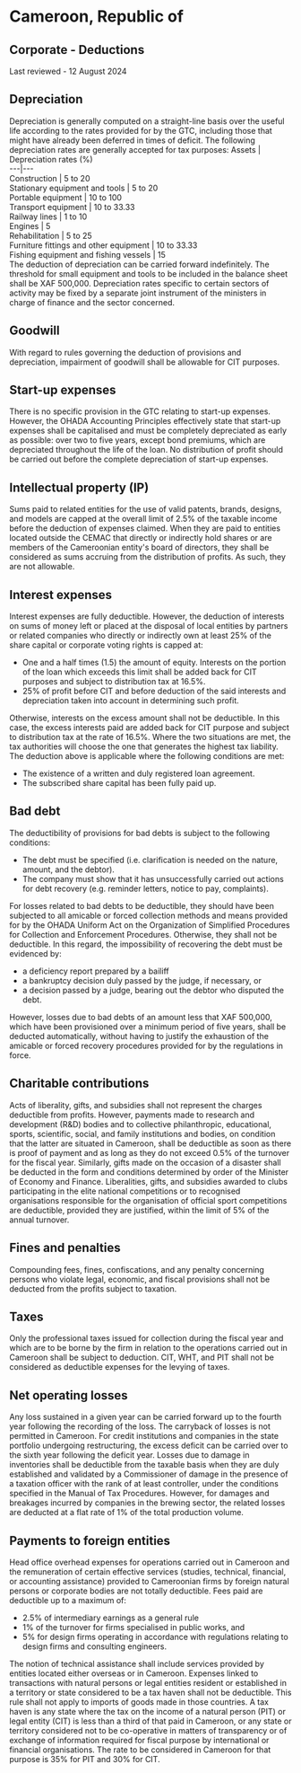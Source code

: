# Cameroon, Republic of
## Corporate - Deductions
Last reviewed - 12 August 2024
## Depreciation
Depreciation is generally computed on a straight-line basis over the useful life according to the rates provided for by the GTC, including those that might have already been deferred in times of deficit.
The following depreciation rates are generally accepted for tax purposes:
Assets | Depreciation rates (%)  
---|---  
Construction | 5 to 20  
Stationary equipment and tools | 5 to 20  
Portable equipment | 10 to 100  
Transport equipment | 10 to 33.33  
Railway lines | 1 to 10  
Engines | 5  
Rehabilitation | 5 to 25  
Furniture fittings and other equipment | 10 to 33.33  
Fishing equipment and fishing vessels | 15  
The deduction of depreciation can be carried forward indefinitely.
The threshold for small equipment and tools to be included in the balance sheet shall be XAF 500,000.
Depreciation rates specific to certain sectors of activity may be fixed by a separate joint instrument of the ministers in charge of finance and the sector concerned. 
## Goodwill
With regard to rules governing the deduction of provisions and depreciation, impairment of goodwill shall be allowable for CIT purposes.
## Start-up expenses
There is no specific provision in the GTC relating to start-up expenses.
However, the OHADA Accounting Principles effectively state that start-up expenses shall be capitalised and must be completely depreciated as early as possible: over two to five years, except bond premiums, which are depreciated throughout the life of the loan.
No distribution of profit should be carried out before the complete depreciation of start-up expenses.
## Intellectual property (IP)
Sums paid to related entities for the use of valid patents, brands, designs, and models are capped at the overall limit of 2.5% of the taxable income before the deduction of expenses claimed. When they are paid to entities located outside the CEMAC that directly or indirectly hold shares or are members of the Cameroonian entity's board of directors, they shall be considered as sums accruing from the distribution of profits. As such, they are not allowable.
## Interest expenses
Interest expenses are fully deductible.
However, the deduction of interests on sums of money left or placed at the disposal of local entities by partners or related companies who directly or indirectly own at least 25% of the share capital or corporate voting rights is capped at:
  * One and a half times (1.5) the amount of equity. Interests on the portion of the loan which exceeds this limit shall be added back for CIT purposes and subject to distribution tax at 16.5%.
  * 25% of profit before CIT and before deduction of the said interests and depreciation taken into account in determining such profit.


Otherwise, interests on the excess amount shall not be deductible. In this case, the excess interests paid are added back for CIT purpose and subject to distribution tax at the rate of 16.5%.
Where the two situations are met, the tax authorities will choose the one that generates the highest tax liability.
The deduction above is applicable where the following conditions are met:
  * The existence of a written and duly registered loan agreement.
  * The subscribed share capital has been fully paid up.


## Bad debt
The deductibility of provisions for bad debts is subject to the following conditions:
  * The debt must be specified (i.e. clarification is needed on the nature, amount, and the debtor).
  * The company must show that it has unsuccessfully carried out actions for debt recovery (e.g. reminder letters, notice to pay, complaints).


For losses related to bad debts to be deductible, they should have been subjected to all amicable or forced collection methods and means provided for by the OHADA Uniform Act on the Organization of Simplified Procedures for Collection and Enforcement Procedures. Otherwise, they shall not be deductible.
In this regard, the impossibility of recovering the debt must be evidenced by:
  * a deficiency report prepared by a bailiff
  * a bankruptcy decision duly passed by the judge, if necessary, or
  * a decision passed by a judge, bearing out the debtor who disputed the debt.


However, losses due to bad debts of an amount less that XAF 500,000, which have been provisioned over a minimum period of five years, shall be deducted automatically, without having to justify the exhaustion of the amicable or forced recovery procedures provided for by the regulations in force. 
## Charitable contributions
Acts of liberality, gifts, and subsidies shall not represent the charges deductible from profits.
However, payments made to research and development (R&D) bodies and to collective philanthropic, educational, sports, scientific, social, and family institutions and bodies, on condition that the latter are situated in Cameroon, shall be deductible as soon as there is proof of payment and as long as they do not exceed 0.5% of the turnover for the fiscal year. Similarly, gifts made on the occasion of a disaster shall be deducted in the form and conditions determined by order of the Minister of Economy and Finance.
Liberalities, gifts, and subsidies awarded to clubs participating in the elite national competitions or to recognised organisations responsible for the organisation of official sport competitions are deductible, provided they are justified, within the limit of 5% of the annual turnover.
## Fines and penalties
Compounding fees, fines, confiscations, and any penalty concerning persons who violate legal, economic, and fiscal provisions shall not be deducted from the profits subject to taxation.
## Taxes
Only the professional taxes issued for collection during the fiscal year and which are to be borne by the firm in relation to the operations carried out in Cameroon shall be subject to deduction.
CIT, WHT, and PIT shall not be considered as deductible expenses for the levying of taxes.
## Net operating losses
Any loss sustained in a given year can be carried forward up to the fourth year following the recording of the loss. The carryback of losses is not permitted in Cameroon.
For credit institutions and companies in the state portfolio undergoing restructuring, the excess deficit can be carried over to the sixth year following the deficit year.
Losses due to damage in inventories shall be deductible from the taxable basis when they are duly established and validated by a Commissioner of damage in the presence of a taxation officer with the rank of at least controller, under the conditions specified in the Manual of Tax Procedures.
However, for damages and breakages incurred by companies in the brewing sector, the related losses are deducted at a flat rate of 1% of the total production volume.
## Payments to foreign entities
Head office overhead expenses for operations carried out in Cameroon and the remuneration of certain effective services (studies, technical, financial, or accounting assistance) provided to Cameroonian firms by foreign natural persons or corporate bodies are not totally deductible.
Fees paid are deductible up to a maximum of:
  * 2.5% of intermediary earnings as a general rule
  * 1% of the turnover for firms specialised in public works, and
  * 5% for design firms operating in accordance with regulations relating to design firms and consulting engineers.


The notion of technical assistance shall include services provided by entities located either overseas or in Cameroon.
Expenses linked to transactions with natural persons or legal entities resident or established in a territory or state considered to be a tax haven shall not be deductible. This rule shall not apply to imports of goods made in those countries. A tax haven is any state where the tax on the income of a natural person (PIT) or legal entity (CIT) is less than a third of that paid in Cameroon, or any state or territory considered not to be co-operative in matters of transparency or of exchange of information required for fiscal purpose by international or financial organisations. The rate to be considered in Cameroon for that purpose is 35% for PIT and 30% for CIT.
